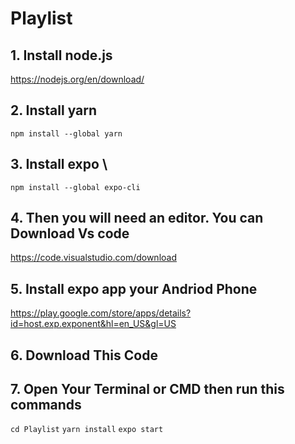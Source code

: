 # Playlist

## 1. Install node.js
https://nodejs.org/en/download/

## 2. Install yarn 
`npm install --global yarn`

## 3. Install expo \
`npm install --global expo-cli`

## 4. Then you will need an editor. You can Download Vs code
https://code.visualstudio.com/download

## 5. Install expo app your Andriod Phone
https://play.google.com/store/apps/details?id=host.exp.exponent&hl=en_US&gl=US

## 6. Download This Code

## 7. Open Your Terminal or CMD then run this commands
`cd Playlist`
`yarn install`
`expo start`
